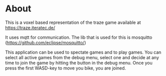 # About

This is a voxel based representation of the traze game available at https://traze.iteratec.de/

It uses mqtt for communication. The lib that is used for this is mosquitto (https://github.com/eclipse/mosquitto/)

This application can be used to spectate games and to play games. You can select all active games from the debug menu,
select one and decide at any time to join the game by hitting the button in the debug menu. Once you press the first WASD-key
to move you bike, you are joined.
